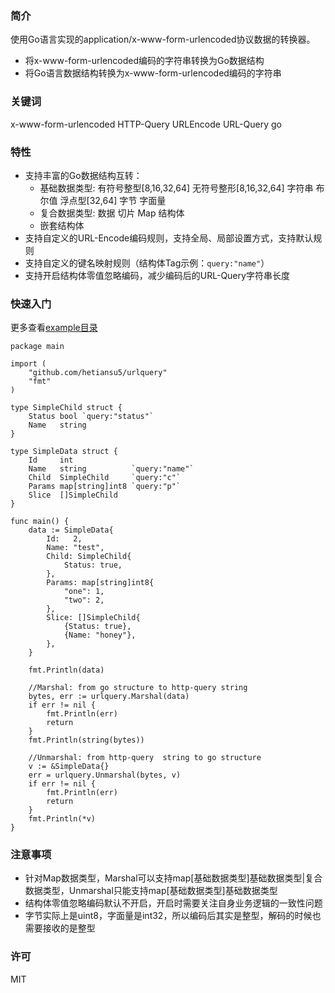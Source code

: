 ### 简介
使用Go语言实现的application/x-www-form-urlencoded协议数据的转换器。

- 将x-www-form-urlencoded编码的字符串转换为Go数据结构
- 将Go语言数据结构转换为x-www-form-urlencoded编码的字符串

### 关键词
x-www-form-urlencoded HTTP-Query URLEncode URL-Query go

### 特性
- 支持丰富的Go数据结构互转：
    - 基础数据类型: 有符号整型[8,16,32,64] 无符号整形[8,16,32,64] 字符串 布尔值 浮点型[32,64] 字节 字面量
    - 复合数据类型: 数据 切片 Map 结构体
    - 嵌套结构体
- 支持自定义的URL-Encode编码规则，支持全局、局部设置方式，支持默认规则
- 支持自定义的键名映射规则（结构体Tag示例：`query:"name"`）
- 支持开启结构体零值忽略编码，减少编码后的URL-Query字符串长度


### 快速入门
更多查看[example目录](example/withoption.go)

```golang
package main

import (
	"github.com/hetiansu5/urlquery"
	"fmt"
)

type SimpleChild struct {
	Status bool `query:"status"`
	Name   string
}

type SimpleData struct {
	Id     int
	Name   string          `query:"name"`
	Child  SimpleChild     `query:"c"`
	Params map[string]int8 `query:"p"`
	Slice  []SimpleChild
}

func main() {
	data := SimpleData{
		Id:   2,
		Name: "test",
		Child: SimpleChild{
			Status: true,
		},
		Params: map[string]int8{
			"one": 1,
			"two": 2,
		},
		Slice: []SimpleChild{
			{Status: true},
			{Name: "honey"},
		},
	}

	fmt.Println(data)

	//Marshal: from go structure to http-query string
	bytes, err := urlquery.Marshal(data)
	if err != nil {
		fmt.Println(err)
		return
	}
	fmt.Println(string(bytes))

	//Unmarshal: from http-query  string to go structure
	v := &SimpleData{}
	err = urlquery.Unmarshal(bytes, v)
	if err != nil {
		fmt.Println(err)
		return
	}
	fmt.Println(*v)
}
```

### 注意事项
- 针对Map数据类型，Marshal可以支持map[基础数据类型]基础数据类型|复合数据类型，Unmarshal只能支持map[基础数据类型]基础数据类型
- 结构体零值忽略编码默认不开启，开启时需要关注自身业务逻辑的一致性问题
- 字节实际上是uint8，字面量是int32，所以编码后其实是整型，解码的时候也需要接收的是整型

### 许可
MIT
